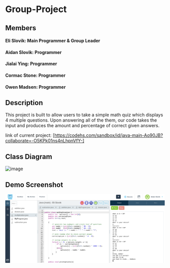 # Group-Project

## Members
#### Eli Slovik: Main Programmer & Group Leader
#### Aidan Slovik: Programmer
#### Jialai Ying: Programmer
#### Cormac Stone: Programmer
#### Owen Madsen: Programmer

## Description
This project is built to allow users to take a simple math quiz which displays 4 multiple questions. Upon answering all of the them, our code takes the input and produces the amount and percentage of correct given answers.

link of current project:
[https://codehs.com/sandbox/id/java-main-Ao90JB?collaborate=-O5KPk01ns4nLhpnVfY-]

## Class Diagram
![image](https://github.com/user-attachments/assets/42d016b5-a1da-4a9b-926c-2adada20b4b6)

## Demo Screenshot
![image](https://github.com/EliSlovik/Group-Project/blob/main/images%20&%20screenshots/quiz%20demonstration.png?raw=true)
